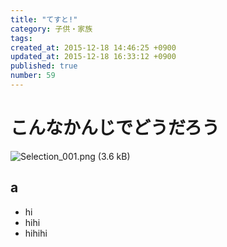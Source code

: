 ```yaml
---
title: "てすと!"
category: 子供・家族
tags: 
created_at: 2015-12-18 14:46:25 +0900
updated_at: 2015-12-18 16:33:12 +0900
published: true
number: 59
---
```


# こんなかんじでどうだろう

![Selection_001.png (3.6 kB)](https://img.esa.io/uploads/production/attachments/2492/2015/12/18/3199/a6abb038-1b66-411b-9c41-3810c72a806d.png)

## a

- hi
- hihi
- hihihi
